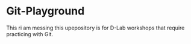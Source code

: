 # Git-Playground
This ri am messing this upepository is for D-Lab workshops that require practicing with Git.
